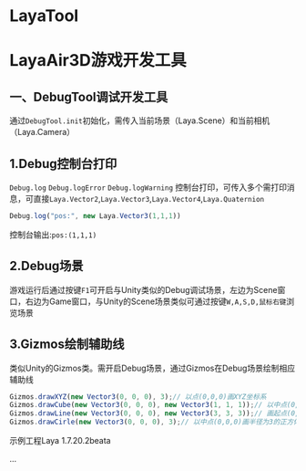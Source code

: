 # LayaTool
LayaAir3D游戏开发工具
===============
一、DebugTool调试开发工具
------------------
通过`DebugTool.init`初始化，需传入当前场景（Laya.Scene）和当前相机（Laya.Camera）

## 1.Debug控制台打印
`Debug.log` `Debug.logError` `Debug.logWarning` 控制台打印，可传入多个需打印消息，可直接`Laya.Vector2`,`Laya.Vector3`,`Laya.Vector4`,`Laya.Quaternion`

```typescript
Debug.log("pos:", new Laya.Vector3(1,1,1))
```
控制台输出:`pos:(1,1,1)`

## 2.Debug场景
游戏运行后通过按键`F1`可开启与Unity类似的Debug调试场景，左边为Scene窗口，右边为Game窗口，与Unity的Scene场景类似可通过按键`W,A,S,D,鼠标右键`浏览场景

## 3.Gizmos绘制辅助线
类似Unity的Gizmos类。需开启Debug场景，通过Gizmos在Debug场景绘制相应辅助线
```typescript
Gizmos.drawXYZ(new Vector3(0, 0, 0), 3);// 以点(0,0,0)画XYZ坐标系
Gizmos.drawCube(new Vector3(0, 0, 0), new Vector3(1, 1, 1));// 以中点(0,0,0)画边长为1的正方体
Gizmos.drawLine(new Vector3(0, 0, 0), new Vector3(3, 3, 3));// 画起点(0, 0, 0),终点为(3, 3, 3)的线
Gizmos.drawCirle(new Vector3(0, 0, 0), 3);// 以中点(0,0,0)画半径为3的正方体
```

示例工程Laya 1.7.20.2beata

...
